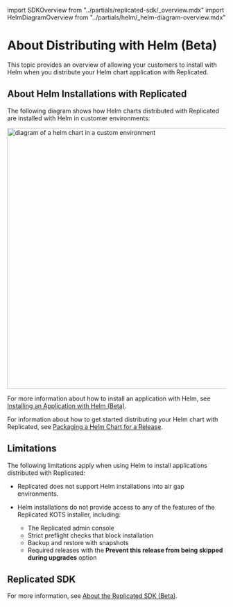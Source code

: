 import SDKOverview from "../partials/replicated-sdk/_overview.mdx"
import HelmDiagramOverview from "../partials/helm/_helm-diagram-overview.mdx"

# About Distributing with Helm (Beta)

This topic provides an overview of allowing your customers to install with Helm when you distribute your Helm chart application with Replicated.

## About Helm Installations with Replicated

The following diagram shows how Helm charts distributed with Replicated are installed with Helm in customer environments:

<img src="/images/helm-install-diagram.png" alt="diagram of a helm chart in a custom environment" width="600px"/> 

<HelmDiagramOverview/>

For more information about how to install an application with Helm, see [Installing an Application with Helm (Beta)](install-with-helm).

For information about how to get started distributing your Helm chart with Replicated, see [Packaging a Helm Chart for a Release](helm-install-release).

## Limitations

The following limitations apply when using Helm to install applications distributed with Replicated:

* Replicated does not support Helm installations into air gap environments.

* Helm installations do not provide access to any of the features of the Replicated KOTS installer, including:
  * The Replicated admin console
  * Strict preflight checks that block installation
  * Backup and restore with snapshots
  * Required releases with the **Prevent this release from being skipped during upgrades** option

## Replicated SDK

<SDKOverview/>

For more information, see [About the Replicated SDK (Beta)](replicated-sdk-overview).